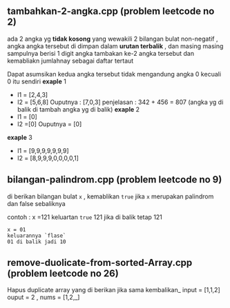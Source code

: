 

## tambahkan-2-angka.cpp (problem leetcode no 2)
ada 2 angka yg __tidak kosong__ yang wewakili 2 bilangan bulat non-negatif , angka angka tersebut di dimpan dalam __urutan terbalik__ , dan masing masing sampulnya berisi 1 digit angka tambakan ke-2 angka tersebut dan kemabliakn jumlahnay sebagai daftar tertaut

Dapat asumsikan kedua angka tersebut tidak mengandung angka 0 kecuali 0 itu sendiri
__exaple__ 1
- l1 = [2,4,3] 
- l2 = [5,6,8]
    Ouputnya : [7,0,3]
penjelasan : 342 + 456 = 807 (angka yg di balik di tambah angka yg di balik)
__exaple__ 2
- l1 = [0]
- l2 =[0]
     Ouputnya = [0]

__exaple__ 3 
- l1 = [9,9,9,9,9,9,9] 
- l2 = [8,9,9,9,0,0,0,0,1]


## bilangan-palindrom.cpp (problem leetcode no 9)

di berikan bilangan bulat `x` , kemablikan `true` jika `x` merupakan palindrom dan false sebaliknya

contoh :
    x =121 
    keluartan `true`
    121 jika di balik tetap 121
    
    x = 01 
    keluarannya `flase`
    01 di balik jadi 10

## remove-duolicate-from-sorted-Array.cpp (problem leetcode no 26)
Hapus duplicate array yang di berikan jika sama kembalikan_
    input = [1,1,2]
    ouput = 2 , nums = [1,2,_]
